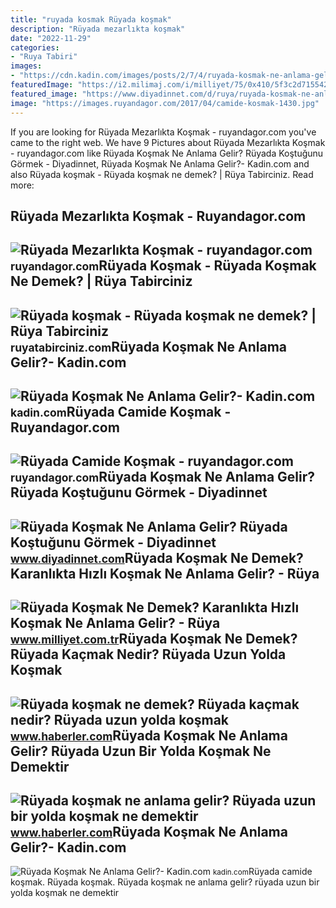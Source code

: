 ```yaml
---
title: "ruyada kosmak Rüyada koşmak"
description: "Rüyada mezarlıkta koşmak"
date: "2022-11-29"
categories:
- "Ruya Tabiri"
images:
- "https://cdn.kadin.com/images/posts/2/7/4/ruyada-kosmak-ne-anlama-gelir-1587051002.jpg"
featuredImage: "https://i2.milimaj.com/i/milliyet/75/0x410/5f3c2d715542841058d721c9.jpg"
featured_image: "https://www.diyadinnet.com/d/ruya/ruyada-kosmak-ne-anlama-gelir-ruyada-kostugunu-gormek-6481.jpg"
image: "https://images.ruyandagor.com/2017/04/camide-kosmak-1430.jpg"
---
```


If you are looking for Rüyada Mezarlıkta Koşmak - ruyandagor.com you've came to the right web. We have 9 Pictures about Rüyada Mezarlıkta Koşmak - ruyandagor.com like Rüyada Koşmak Ne Anlama Gelir? Rüyada Koştuğunu Görmek - Diyadinnet, Rüyada Koşmak Ne Anlama Gelir?- Kadin.com and also Rüyada koşmak - Rüyada koşmak ne demek? | Rüya Tabirciniz. Read more:

Rüyada Mezarlıkta Koşmak - Ruyandagor.com
-----------------------------------------

 ![Rüyada Mezarlıkta Koşmak - ruyandagor.com](https://images.ruyandagor.com/2017/04/mezarlikta-kosmak-2321.jpg) <small>ruyandagor.com</small>Rüyada Koşmak - Rüyada Koşmak Ne Demek? | Rüya Tabirciniz
---------------------------------------------------------

 ![Rüyada koşmak - Rüyada koşmak ne demek? | Rüya Tabirciniz](https://ruyatabirciniz.com/wp-content/uploads/2019/04/ruyada-kosmak.Jpeg) <small>ruyatabirciniz.com</small>Rüyada Koşmak Ne Anlama Gelir?- Kadin.com
-----------------------------------------

 ![Rüyada Koşmak Ne Anlama Gelir?- Kadin.com](https://cdn.kadin.com/images/posts/2/7/4/ruyada-kosmak-ne-anlama-gelir-1587051002.jpg) <small>kadin.com</small>Rüyada Camide Koşmak - Ruyandagor.com
-------------------------------------

 ![Rüyada Camide Koşmak - ruyandagor.com](https://images.ruyandagor.com/2017/04/camide-kosmak-1430.jpg) <small>ruyandagor.com</small>Rüyada Koşmak Ne Anlama Gelir? Rüyada Koştuğunu Görmek - Diyadinnet
-------------------------------------------------------------------

 ![Rüyada Koşmak Ne Anlama Gelir? Rüyada Koştuğunu Görmek - Diyadinnet](https://www.diyadinnet.com/d/ruya/ruyada-kosmak-ne-anlama-gelir-ruyada-kostugunu-gormek-6481.jpg) <small>www.diyadinnet.com</small>Rüyada Koşmak Ne Demek? Karanlıkta Hızlı Koşmak Ne Anlama Gelir? - Rüya
-----------------------------------------------------------------------

 ![Rüyada Koşmak Ne Demek? Karanlıkta Hızlı Koşmak Ne Anlama Gelir? - Rüya](https://i2.milimaj.com/i/milliyet/75/0x410/5f3c2d715542841058d721c9.jpg) <small>www.milliyet.com.tr</small>Rüyada Koşmak Ne Demek? Rüyada Kaçmak Nedir? Rüyada Uzun Yolda Koşmak
---------------------------------------------------------------------

 ![Rüyada koşmak ne demek? Rüyada kaçmak nedir? Rüyada uzun yolda koşmak](https://i.hbrcdn.com/haber/2021/03/25/ruyada-kosmak-ne-demek-ruyada-kacmak-nedir-14018731_2799_amp.jpg) <small>www.haberler.com</small>Rüyada Koşmak Ne Anlama Gelir? Rüyada Uzun Bir Yolda Koşmak Ne Demektir
-----------------------------------------------------------------------

 ![Rüyada koşmak ne anlama gelir? Rüyada uzun bir yolda koşmak ne demektir](https://i.hbrcdn.com/haber/2020/10/21/ruyada-kosmak-ne-anlama-gelir-ruyada-uzun-bir-13681118_6968_amp.jpg) <small>www.haberler.com</small>Rüyada Koşmak Ne Anlama Gelir?- Kadin.com
-----------------------------------------

 ![Rüyada Koşmak Ne Anlama Gelir?- Kadin.com](https://cdn.kadin.com/images/posts/2/7/4/ruyada-kosmak-ne-anlama-gelir-1587051003.jpg) <small>kadin.com</small>Rüyada camide koşmak. Rüyada koşmak. Rüyada koşmak ne anlama gelir? rüyada uzun bir yolda koşmak ne demektir
